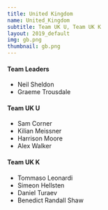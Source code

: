 ```yaml
---
title: United Kingdom
name: United_Kingdom
subtitle: Team UK U, Team UK K
layout: 2019_default
img: gb.png
thumbnail: gb.png
---
```


#### Team Leaders
* Neil Sheldon
* Graeme Trousdale

#### Team UK U
* Sam Corner
* Kilian Meissner
* Harrison Moore
* Alex Walker

#### Team UK K
* Tommaso Leonardi
* Simeon Hellsten
* Daniel Turaev
* Benedict Randall Shaw
